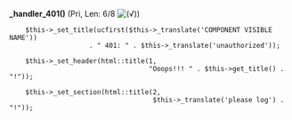 **_handler_401()** (Pri, Len: 6/8 ![(&radic;)](https://raw.github.com/TheB3Rt0z/schrimp/master/.inc/img/icon_16x16_green_ok.png ""))  
  
		$this->_set_title(ucfirst($this->_translate('COMPONENT VISIBLE NAME'))
                        . " 401: " . $this->_translate('unauthorized'));

		$this->_set_header(html::title(1,
                                       "Ooops!!! " . $this->get_title() . "!"));

		$this->_set_section(html::title(2,
                                        $this->_translate('please log') . "!"));
